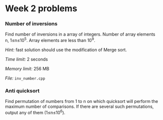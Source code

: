 # Week 2 problems

### Number of inversions

Find number of inversions in a array of integers. Number of array elements n, 1&le;n&le;10<sup>5</sup>. Array elements are less than 10<sup>9</sup>. 

*Hint:* fast solution should use the modification of Merge sort.  

*Time limit:* 2 seconds

*Memory limit:* 256 MB

*File:* `inv_number.cpp`

### Anti quicksort

Find permutation of numbers from 1 to n on which quicksort will perform the maximum number of comparisons. If there are several such permutations, output any of them (1&le;n&le;10<sup>6</sup>).


